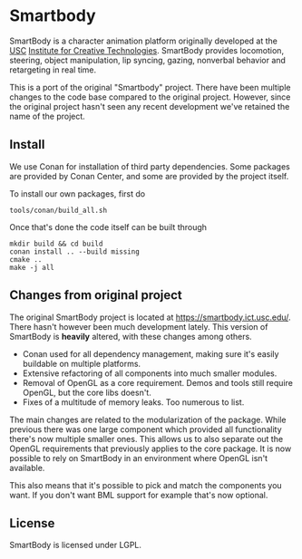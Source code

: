 # Smartbody

SmartBody is a character animation platform originally developed at
the [USC](http://usc.edu/) [Institute for Creative Technologies](http://ict.usc.edu/).
SmartBody provides locomotion, steering, object manipulation, lip syncing, gazing, nonverbal behavior and retargeting in
real time.

This is a port of the original "Smartbody" project. There have been multiple changes to the code base compared to the
original project. However, since the original project hasn't seen any recent development we've retained the name of the
project.

## Install

We use Conan for installation of third party dependencies. Some packages are provided by Conan Center, and some are
provided by the project itself.

To install our own packages, first do

```shell
tools/conan/build_all.sh
```

Once that's done the code itself can be built through

```shell
mkdir build && cd build
conan install .. --build missing
cmake ..
make -j all
```

## Changes from original project

The original SmartBody project is located at https://smartbody.ict.usc.edu/. There hasn't however been much development
lately. This version of SmartBody is __heavily__ altered, with these changes among others.

* Conan used for all dependency management, making sure it's easily buildable on multiple platforms.
* Extensive refactoring of all components into much smaller modules.
* Removal of OpenGL as a core requirement. Demos and tools still require OpenGL, but the core libs doesn't.
* Fixes of a multitude of memory leaks. Too numerous to list.

The main changes are related to the modularization of the package. While previous there was one large component which
provided all functionality there's now multiple smaller ones. This allows us to also separate out the OpenGL
requirements
that previously applies to the core package. It is now possible to rely on SmartBody in an environment where OpenGL
isn't available.

This also means that it's possible to pick and match the components you want. If you don't want BML support for example
that's now optional.

## License

SmartBody is licensed under LGPL.